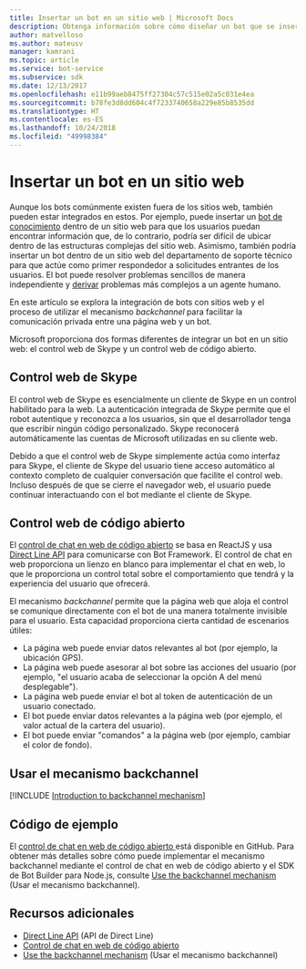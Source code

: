 ```yaml
---
title: Insertar un bot en un sitio web | Microsoft Docs
description: Obtenga información sobre cómo diseñar un bot que se insertará en un sitio web.
author: matvelloso
ms.author: mateusv
manager: kamrani
ms.topic: article
ms.service: bot-service
ms.subservice: sdk
ms.date: 12/13/2017
ms.openlocfilehash: e11b99aeb8475ff27304c57c515e02a5c031e4ea
ms.sourcegitcommit: b78fe3d8dd604c4f7233740658a229e85b8535dd
ms.translationtype: HT
ms.contentlocale: es-ES
ms.lasthandoff: 10/24/2018
ms.locfileid: "49998384"
---
```

# <a name="embed-a-bot-in-a-website"></a>Insertar un bot en un sitio web

Aunque los bots comúnmente existen fuera de los sitios web, también pueden estar integrados en estos. Por ejemplo, puede insertar un [bot de conocimiento](~/bot-service-design-pattern-knowledge-base.md) dentro de un sitio web para que los usuarios puedan encontrar información que, de lo contrario, podría ser difícil de ubicar dentro de las estructuras complejas del sitio web. Asimismo, también podría insertar un bot dentro de un sitio web del departamento de soporte técnico para que actúe como primer respondedor a solicitudes entrantes de los usuarios. El bot puede resolver problemas sencillos de manera independiente y [derivar](~/bot-service-design-pattern-handoff-human.md) problemas más complejos a un agente humano. 

En este artículo se explora la integración de bots con sitios web y el proceso de utilizar el mecanismo *backchannel* para facilitar la comunicación privada entre una página web y un bot. 

Microsoft proporciona dos formas diferentes de integrar un bot en un sitio web: el control web de Skype y un control web de código abierto.

## <a name="skype-web-control"></a>Control web de Skype

El control web de Skype es esencialmente un cliente de Skype en un control habilitado para la web. La autenticación integrada de Skype permite que el robot autentique y reconozca a los usuarios, sin que el desarrollador tenga que escribir ningún código personalizado. Skype reconocerá automáticamente las cuentas de Microsoft utilizadas en su cliente web. 

Debido a que el control web de Skype simplemente actúa como interfaz para Skype, el cliente de Skype del usuario tiene acceso  automático al contexto completo de cualquier conversación que facilite el control web. Incluso después de que se cierre el navegador web, el usuario puede continuar interactuando con el bot mediante el cliente de Skype. 

## <a name="open-source-web-control"></a>Control web de código abierto

El <a href="https://aka.ms/BotFramework-WebChat" target="_blank">control de chat en web de código abierto</a> se basa en ReactJS y usa [Direct Line API][directLineAPI] para comunicarse con Bot Framework. El control de chat en web proporciona un lienzo en blanco para implementar el chat en web, lo que le proporciona un control total sobre el comportamiento que tendrá y la experiencia del usuario que ofrecerá. 

El mecanismo *backchannel* permite que la página web que aloja el control se comunique directamente con el bot de una manera totalmente invisible para el usuario. Esta capacidad proporciona cierta cantidad de escenarios útiles: 

- La página web puede enviar datos relevantes al bot (por ejemplo, la ubicación GPS).
- La página web puede asesorar al bot sobre las acciones del usuario (por ejemplo, "el usuario acaba de seleccionar la opción A del menú desplegable").
- La página web puede enviar el bot al token de autenticación de un usuario conectado.
- El bot puede enviar datos relevantes a la página web (por ejemplo, el valor actual de la cartera del usuario).
- El bot puede enviar "comandos" a la página web (por ejemplo, cambiar el color de fondo).

## <a name="using-the-backchannel-mechanism"></a>Usar el mecanismo backchannel

[!INCLUDE [Introduction to backchannel mechanism](~/includes/snippet-backchannel.md)]

## <a name="sample-code"></a>Código de ejemplo

El <a href="https://aka.ms/BotFramework-WebChat" target="_blank">control de chat en web de código abierto </a> está disponible en GitHub. Para obtener más detalles sobre cómo puede implementar el mecanismo backchannel mediante el control de chat en web de código abierto y el SDK de Bot Builder para Node.js, consulte [Use the backchannel mechanism](~/nodejs/bot-builder-nodejs-backchannel.md) (Usar el mecanismo backchannel).

## <a name="additional-resources"></a>Recursos adicionales

- [Direct Line API][directLineAPI] (API de Direct Line)
- [Control de chat en web de código abierto](https://github.com/Microsoft/BotFramework-WebChat)
- [Use the backchannel mechanism](~/nodejs/bot-builder-nodejs-backchannel.md) (Usar el mecanismo backchannel)

[directLineAPI]: https://docs.botframework.com/en-us/restapi/directline3/#navtitle
